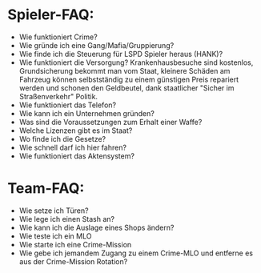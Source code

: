 # Spieler-FAQ:

- Wie funktioniert Crime?
- Wie gründe ich eine Gang/Mafia/Gruppierung?
- Wie finde ich die Steuerung für LSPD Spieler heraus (HANK)?
- Wie funktioniert die Versorgung? Krankenhausbesuche sind kostenlos, Grundsicherung bekommt man vom Staat, kleinere Schäden am Fahrzeug können selbstständig zu einem günstigen Preis repariert werden und schonen den Geldbeutel, dank staatlicher "Sicher im Straßenverkehr" Politik.
- Wie funktioniert das Telefon?
- Wie kann ich ein Unternehmen gründen?
- Was sind die Voraussetzungen zum Erhalt einer Waffe?
- Welche Lizenzen gibt es im Staat?
- Wo finde ich die Gesetze?
- Wie schnell darf ich hier fahren?
- Wie funktioniert das Aktensystem?

# Team-FAQ:

- Wie setze ich Türen?
- Wie lege ich einen Stash an?
- Wie kann ich die Auslage eines Shops ändern?
- Wie teste ich ein MLO
- Wie starte ich eine Crime-Mission
- Wie gebe ich jemandem Zugang zu einem Crime-MLO und entferne es aus der Crime-Mission Rotation?
